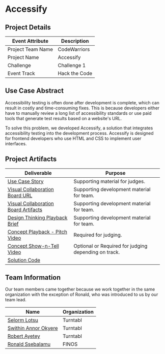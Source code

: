 <!---  Submission Readme Instructions  
  Welcome to the FINOS GAAD Hackathon!

  This GitHub Repo represents a template for your project. It represents the central repository of all artifacts produced by your team. This repository will be referenced during the judging activity and after the event has completed.

  Please follow the Template Instructions herein to update this README.

  Remember to:
    a) Remove all Template Instructions once complete.
    b) Add the mandatory GitHub Topics.
--->
 
# Accessify
<!--- Template Instructions  
  Each Participating Team will have a unique name. Each Team will create a unique name for their project. Replace above "Project Name" with Participating Team Project Name which is different from the Team Name.
--->

## Project Details
<!--- Template Instructions  
  Provide your team specific details:

    Challenge should have a numeric value {1, 2, etc}.

    Event Track should have one of the following values: "Hack the Code", "Design Thinking", "Not Applicable".
--->

| Event Attribute| Description |
| --- | --- |
| Project Team Name | CodeWarriors |
| Project Name | Accessify |
| Challenge | Challenge 1 |
| Event Track | Hack the Code |

## Use Case Abstract
<!--- Template Instructions  
  Provide a brief description of the use case tackled by the team.
--->
 Accessibility testing is often done after development is complete, which can result in costly and time-consuming fixes. This is because developers either have to manually review a long list of accessibility standards or use paid tools that generate test results based on a website's URL.

To solve this problem, we developed Accessify, a solution that integrates accessibility testing into the development process. Accessify is designed for frontend developers who use HTML and CSS to implement user interfaces.
## Project Artifacts
<!--- Template Instructions  
  Complete the table below. Replace URLs where necessary.

    1. Use Case: Markdown file describing the story with support by UML diagrams. Remember to update filename if you renamed the original template.
    2. Visual Collaboration Board Details: Provide a link to the teams Board and/or export the whiteboard used for team brainstorming and provide link to file or folder where the artifacts are persisted. Since FREE Boards may not be available long term you should consider both options.   
    3. Design Thinking Playback Brief: PowerPoint Presentation used to convey results of Design Thinking activities and record Pitch Video.
    4. Concept Playback Pitch Video: URL to Pitch Video recording conveying project problem statement and What/Why/Wow elements.
    5. Concept Show-n-Tell Video: URL Recording of a running solution to the proposed concept. 
    6. Code: URL to the code Readme file. 

    WARNINGS: 
    1. Judges will stop listening to Pitch Video after the 2 minute mark so do not exceed the limit.
    2. Judges will use the links in the table below; Fix all broken links.
--->

| Deliverable | Purpose |
| --- | --- |
| [Use Case Story](./hackproject/usecase/README.md) | Supporting material for judges. | 
| [Visual Collaboration Board URL](https://app.mural.co/t/codewarriors8574/m/codewarriors8574/1682500916798/679167347f6eaeab55fed452ac3b935e74122f81?sender=u3625247de97e6d72adf84244) | Supporting development material for team. | 
| [Visual Collaboration Board Artifacts](./hackproject/media/board) | Supporting development material for team. | 
| [Design Thinking Playback Brief](./hackproject/presentations/playback-brief.pptx)| Supporting development material for team. | 
| [Concept Playback - Pitch Video](./media/videos/pitch-video.mp4)|  Required for judging. | 
| [Concept Show-n-Tell Video](./media/videos/demo-video.mp4) | Optional or Required for judging depending on track. | 
| [Solution Code](./hackproject/README.md) | | Supporting material for judging depending on track.   | 


## Team Information
<!--- Template Instructions  
  Provide a brief description of your team, how it came to be, etc.
--->  

Our team members came together because we work together in the same organization with the exception of Ronald, who was introduced to us by our team lead.
 
| Name | Organization |
| --- | --- |
| [Selorm Lotsu](https://www.linkedin.com/in/selorm-lotsu/) | Turntabl |
| [Swithin Annor Okyere](https://www.linkedin.com/in/swithin-annor-okyere/) | Turntabl |
| [Robert Ayetey](https://www.linkedin.com/in/robert-ayetey/) | Turntabl |
| [Ronald Ssebalamu](https://www.linkedin.com/in/ronald-g-ssebalamu-2018b1165/) | FINOS |


